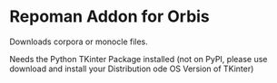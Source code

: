 # Repoman Addon for Orbis

Downloads corpora or monocle files.

Needs the Python TKinter Package installed (not on PyPI, please use download and install your Distribution ode OS Version of TKinter)
